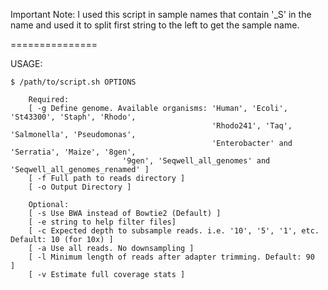 Important Note:
I used this script in sample names that contain '_S' in the name
and used it to split first string to the left to get the sample name.  

===============

USAGE:

    $ /path/to/script.sh OPTIONS

        Required:
        [ -g Define genome. Available organisms: 'Human', 'Ecoli', 'St43300', 'Staph', 'Rhodo',
                                                 'Rhodo241', 'Taq', 'Salmonella', 'Pseudomonas',
                                                 'Enterobacter' and 'Serratia', 'Maize', '8gen',
						     '9gen', 'Seqwell_all_genomes' and 'Seqwell_all_genomes_renamed' ]
        [ -f Full path to reads directory ]
        [ -o Output Directory ]

        Optional:
        [ -s Use BWA instead of Bowtie2 (Default) ]
        [ -e string to help filter files]
        [ -c Expected depth to subsample reads. i.e. '10', '5', '1', etc. Default: 10 (for 10x) ]
        [ -a Use all reads. No downsampling ]
        [ -l Minimum length of reads after adapter trimming. Default: 90  ]
        [ -v Estimate full coverage stats ]
